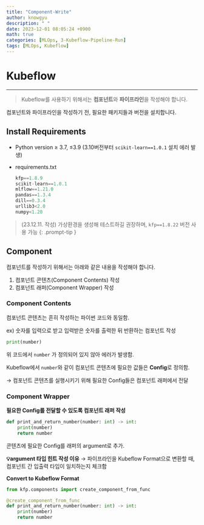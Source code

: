 ```yaml
---
title: "Component-Write"
author: knowgyu
description: " "
date: 2023-12-01 08:05:24 +0900
math: true
categories: [MLOps, 3-Kubeflow-Pipeline-Run]
tags: [MLOps, Kubeflow]
---
```


# Kubeflow

---

> Kubeflow를 사용하기 위해서는 **컴포넌트**와 **파이프라인**을 작성해야 합니다.


컴포넌트와 파이프라인을 작성하기 전, 필요한 패키지들과 버전을 설치합니다.

## Install Requirements

- Python version ≥ 3.7, ≤3.9 (3.10버전부터 `scikit-learn==1.0.1` 설치 에러 발생)
- requirements.txt
    
    ```python
    kfp==1.8.9
    scikit-learn==1.0.1
    mlflow==1.21.0
    pandas==1.3.4
    dill==0.3.4
    urllib3<2.0
    numpy<1.20
    ```
    


> (23.12.11. 작성) 가상환경을 생성해 테스트하길 권장하며, `kfp==1.8.22` 버전 사용 가능
{: .prompt-tip }

## Component

컴포넌트를 작성하기 위해서는 아래와 같은 내용을 작성해야 합니다.

1. 컴포넌트 콘텐츠(Component Contents) 작성
2. 컴포넌트 래퍼(Component Wrapper) 작성

### Component Contents

컴포넌트 콘텐츠는 흔히 작성하는 파이썬 코드와 동일함.

ex) 숫자를 입력으로 받고 입력받은 숫자를 출력한 뒤 반환하는 컴포넌트 작성

```python
print(number)
```

위 코드에서 `number` 가 정의되어 있지 않아 에러가 발생함.

Kubeflow에서 `number`와 같이 컴포넌트 콘텐츠에 필요한 값들은 **Config**로 정의함.

→ 컴포넌트 콘텐츠를 실행시키기 위해 필요한 Config들은 컴포넌트 래퍼에서 전달

### Component Wrapper

**필요한 Config를 전달할 수 있도록 컴포넌트 래퍼 작성**

```python
def print_and_return_number(number: int) -> int:
	print(number)
	return number
```

콘텐츠에 필요한 Config를 래퍼의 argument로 추가.

**💡argument 타입 힌트 작성 이유**
  → 파이프라인을 Kubeflow Format으로 변환할 때, 컴포넌트 간 입출력 타입이 일치하는지 체크함

**Convert to Kubeflow Format**

```python
from kfp.components import create_component_from_func

@create_component_from_func
def print_and_return_number(number: int) -> int:
	print(number)
	return number
```
